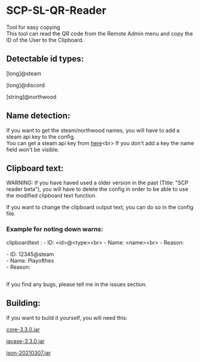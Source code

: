 # SCP-SL-QR-Reader
Tool for easy copying<br>
This tool can read the QR code from the Remote Admin menu and copy the ID of the User to the Clipboard.

## Detectable id types:

[long]@steam

[long]@discord

[string]@northwood

## Name detection:

If you want to get the steam/northwood names, you will have to add a steam api key to the config.<br>
You can get a steam api key from [here](https://steamcommunity.com/dev/apikey "https://steamcommunity.com/dev/apikey")<br>
If you don't add a key the name field won't be visible.

## Clipboard text:

WARNING: If you have haved used a older version in the past (Title: "SCP reader beta"), you will have to delete the config in order to be able to use the modified clipboard text function.

If you want to change the clipboard output text, you can do so in the config file.

### Example for noting down warns:<br>
clipboardtext :  - ID: \<id\>@\<type\>\<br\> - Name: \<name\>\<br\> - Reason:

  \- ID: 12345@steam<br>
  \- Name: Playofthes<br>
  \- Reason:
  
##

If you find any bugs, please tell me in the issues section.<br>
## Building:

If you want to build it yourself, you will need this:

[core-3.3.0.jar](https://repo1.maven.org/maven2/com/google/zxing/core/3.3.0/core-3.3.0.jar "zxing core-3.3.0.jar")

[javase-3.3.0.jar](https://repo1.maven.org/maven2/com/google/zxing/javase/3.3.0/javase-3.3.0.jar "zxing javase-3.3.0.jar")

[json-20210307.jar](https://repo1.maven.org/maven2/org/json/json/20210307/json-20210307.jar "json-20210307.jar")
